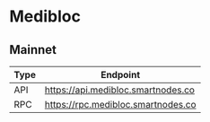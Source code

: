 # Medibloc
## Mainnet
Type | Endpoint
------------ | -------------
API | https://api.medibloc.smartnodes.co
RPC | https://rpc.medibloc.smartnodes.co
